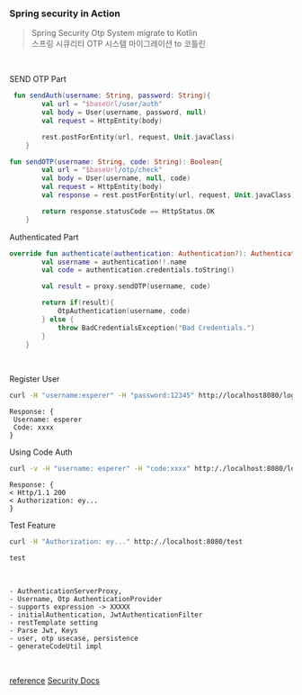 ### Spring security in Action

> Spring Security Otp System migrate to Kotlin  
> 스프링 시큐리티 OTP 시스템 마이그레이션 to 코틀린


<br>

SEND OTP Part
```kotlin
 fun sendAuth(username: String, password: String){
        val url = "$baseUrl/user/auth"
        val body = User(username, password, null)
        val request = HttpEntity(body)

        rest.postForEntity(url, request, Unit.javaClass)
    }

fun sendOTP(username: String, code: String): Boolean{
        val url = "$baseUrl/otp/check"
        val body = User(username, null, code)
        val request = HttpEntity(body)
        val response = rest.postForEntity(url, request, Unit.javaClass)

        return response.statusCode == HttpStatus.OK
    }
```

Authenticated Part

```kotlin
override fun authenticate(authentication: Authentication?): Authentication {
        val username = authentication!!.name
        val code = authentication.credentials.toString()

        val result = proxy.sendOTP(username, code)

        return if(result){
            OtpAuthentication(username, code)
        } else {
            throw BadCredentialsException("Bad Credentials.")
        }
    }
```

<br>

Register User

```sh
curl -H "username:esperer" -H "password:12345" http://localhost8080/login
```

```
Response: {
 Username: esperer
 Code: xxxx
}
```

Using Code Auth

```sh
curl -v -H "username: esperer" -H "code:xxxx" http:/./localhost:8080/login
```

```
Response: {
< Http/1.1 200
< Authorization: ey...
}
```

Test Feature

```sh
curl -H "Authorization: ey..." http:/./localhost:8080/test
```

```
test
```


<br>


```
- AuthenticationServerProxy,
- Username, Otp AuthenticationProvider
- supports expression -> XXXXX
- initialAuthentication, JwtAuthenticationFilter
- restTemplate setting
- Parse Jwt, Keys
- user, otp usecase, persistence
- generateCodeUtil impl
```

<br>

[reference](http://www.yes24.com/Product/Goods/112200347)
[Security Docs](https://docs.spring.io/spring-security/reference/index.html)
